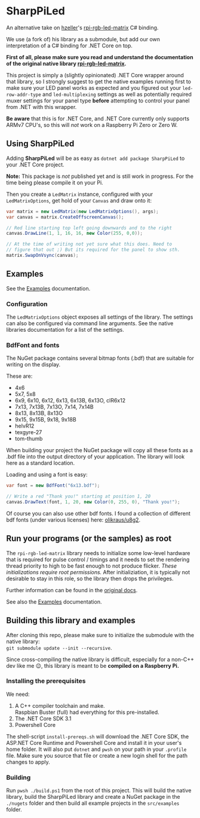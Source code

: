 # SharpPiLed

An alternative take on [hzeller](https://github.com/hzeller)'s [rpi-rgb-led-matrix](https://github.com/hzeller/rpi-rgb-led-matrix) C# binding.

We use (a fork of) his library as a submodule, but add our own interpretation of a C# binding for .NET Core on top.

**First of all, please make sure you read and understand the documentation of  the original native library [rpi-rgb-led-matrix](https://github.com/hzeller/rpi-rgb-led-matrix).**

This project is simply a (slightly opinionated) .NET Core wrapper around that library, so I strongly suggest to get the native examples running first to make sure your LED panel works as expected and you figured out your `led-row-addr-type` and `led-multiplexing` settings as well as potentially required muxer settings for your panel type **before** attempting to control your panel from .NET with this wrapper.

**Be aware** that this is for .NET Core, and .NET Core currently only supports ARMv7 CPU's, so this will _not_ work on a Raspberry Pi Zero or Zero W.

## Using SharpPiLed

Adding **SharpPiLed** will be as easy as `dotnet add package SharpPiLed` to your .NET Core project.

**Note:** This package is *not* published yet and is still work in progress. For the time being please compile it on your Pi.


Then you create a `LedMatrix` instance, configured with your `LedMatrixOptions`, get hold of your `Canvas` and draw onto it:

```C#
var matrix = new LedMatrix(new LedMatrixOptions(), args);
var canvas = matrix.CreateOffscreenCanvas();

// Red line starting top left going downwards and to the right
canvas.DrawLine(1, 1, 16, 16, new Color(255, 0,0));

// At the time of writing not yet sure what this does. Need to
// figure that out ;) But its required for the panel to show sth.
matrix.SwapOnVsync(canvas);
```
## Examples

See the [Examples](./src/examples/README.md) documentation.

### Configuration

The `LedMatrixOptions` object exposes all settings of the library. The settings can also be configured via command line arguments. See the native libraries documentation for a list of the settings.

### BdfFont and fonts

The NuGet package contains several bitmap fonts (.bdf) that are suitable for writing on the display.

These are:

* 4x6
* 5x7, 5x8
* 6x9, 6x10, 6x12, 6x13, 6x13B, 6x13O, clR6x12
* 7x13, 7x13B, 7x13O, 7x14, 7x14B
* 8x13, 8x13B, 8x13O
* 9x15, 9x15B, 9x18, 9x18B
* helvR12
* texgyre-27
* tom-thumb

When building your project the NuGet package will copy all these fonts as a .bdf file into the output directory of your application. The library will look here as a standard location.

Loading and using a font is easy:

```C#
var font = new BdfFont("6x13.bdf");

// Write a red "Thank you!" starting at position 1, 20
canvas.DrawText(font, 1, 20, new Color(0, 255, 0), "Thank you!");
```
Of course you can also use other bdf fonts. I found a collection of different bdf fonts (under various licenses) here: [olikraus/u8g2](https://github.com/olikraus/u8g2/tree/master/tools/font/bdf).

## Run your programs (or the samples) as root

The `rpi-rgb-led-matrix` library needs to initialize some low-level hardware that is required for pulse control / timings and it needs to set the rendering thread priority to high to be fast enough to not produce flicker. *These initializations require root permissions.* After initializiation, it is typically not desirable to stay in this role, so the library then drops the privileges.

Further information can be found in the [original docs](https://github.com/hzeller/rpi-rgb-led-matrix/#running-as-root).

See also the [Examples](./src/examples/README.md) documentation.

## Building this library and examples

After cloning this repo, please make sure to initialize the submodule with the native library:  
`git submodule update --init --recursive`.

Since cross-compiling the native library is difficult, especially for a non-C++ dev like me 😉, this library is meant to be **compiled on a Raspberry Pi.**

### Installing the prerequisites

We need:

1. A C++ compiler toolchain and make.  
Raspbian Buster (full) had everything for this pre-installed.
2. The .NET Core SDK 3.1
3. Powershell Core

The shell-script `install-prereqs.sh` will download the .NET Core SDK, the ASP.NET Core Runtime and Powershell Core and install it in your user's home folder.
It will also put `dotnet` and `pwsh` on your path in your `.profile` file.
Make sure you source that file or create a new login shell for the path changes to apply.

### Building

Run `pwsh ./build.ps1` from the root of this project.
This will build the native library, build the SharpPiLed library and create a NuGet package in the `./nugets` folder and then build all example projects in the `src/examples` folder.
